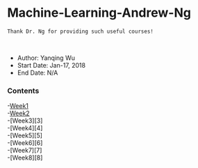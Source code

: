 # Machine-Learning-Andrew-Ng

    Thank Dr. Ng for providing such useful courses!
<br>

- Author: Yanqing Wu
- Start Date: Jan-17, 2018
- End Date: N/A


### Contents
-[Week1][1]  
-[Week2][2]  
-[Week3][3]  
-[Week4][4]  
-[Week5][5]  
-[Week6][6]  
-[Week7][7]  
-[Week8][8]  

[1]:https://git.io/vNEiJ
[2]:https://git.io/vNVpK